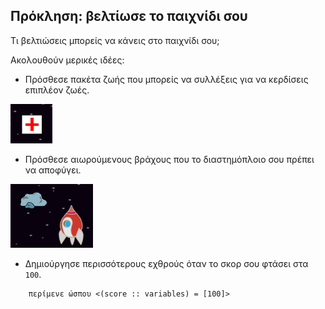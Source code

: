 ## Πρόκληση: βελτίωσε το παιχνίδι σου

Τι βελτιώσεις μπορείς να κάνεις στο παιχνίδι σου;

Ακολουθούν μερικές ιδέες:

+ Πρόσθεσε πακέτα ζωής που μπορείς να συλλέξεις για να κερδίσεις επιπλέον ζωές.

![screenshot](images/invaders-aid.png)

+ Πρόσθεσε αιωρούμενους βράχους που το διαστημόπλοιο σου πρέπει να αποφύγει.

![screenshot](images/invaders-rocks.png)

+ Δημιούργησε περισσότερους εχθρούς όταν το σκορ σου φτάσει στα `100`.

```blocks3
    περίμενε ώσπου <(score :: variables) = [100]>
```